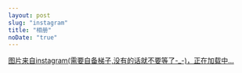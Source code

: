 ```yaml
---
layout: post
slug: "instagram"
title: "相册"
noDate: "true"
---
```


<div class="instagram" data-client-id="5e3dd0615f1f46bbb80507b9f316cf3a" data-user-id="497651744">
    <a href="http://instagram.com/kww_kww" target="_blank" class="open-ins">图片来自instagram(需要自备梯子,没有的话就不要等了-_-)，正在加载中…</a>
</div>
<script src="http://ajax.aspnetcdn.com/ajax/jQuery/jquery-1.8.0.js"></script>
<script src="/js/jquery.lazyload.js"></script>
<script src="/js/instagram.js"></script>

